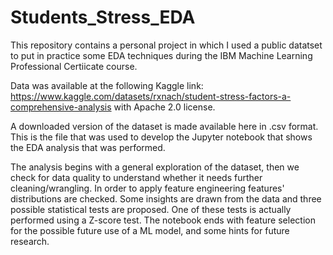# Students_Stress_EDA

This repository contains a personal project in which I used a public datatset to put in practice some EDA techniques during the IBM Machine Learning Professional Certiicate course.

Data was available at the following Kaggle link: https://www.kaggle.com/datasets/rxnach/student-stress-factors-a-comprehensive-analysis with Apache 2.0 license.

A downloaded version of the dataset is made available here in .csv format. This is the file that was used to develop the Jupyter notebook that shows the EDA analysis that was performed.

The analysis begins with a general exploration of the dataset, then we check  for data quality to understand whether it needs further cleaning/wrangling. In order to apply feature engineering features' distributions are checked. Some insights are drawn from the data and three possible statistical tests are proposed. One of these tests  is actually performed using a Z-score test. The notebook ends with feature selection for the possible future use of a ML model, and some hints for future research.
